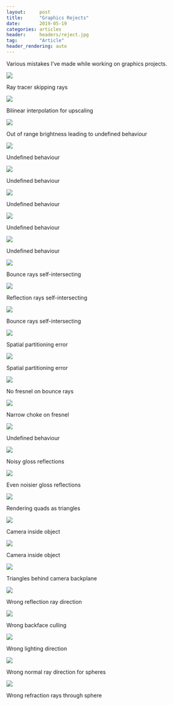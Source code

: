 ```yaml
---
layout:     post
title:      "Graphics Rejects"
date:       2019-05-19
categories: articles
header:     headers/reject.jpg
tag:        "Article"
header_rendering: auto
---
```


Various mistakes I’ve made while working on graphics projects.

<div class="img-caption">
<img src="{{ site.s3_path }}/reject/1.png" class="img-fluid" style="max-width: 60%">
<p>Ray tracer skipping rays</p>
</div>

<div class="img-caption">
<img src="{{ site.s3_path }}/reject/2.png" class="img-fluid" style="max-width: 60%">
<p>Bilinear interpolation for upscaling</p>
</div>

<div class="img-caption">
<img src="{{ site.s3_path }}/reject/3.png" class="img-fluid" style="max-width: 60%">
<p>Out of range brightness leading to undefined behaviour</p>
</div>

<div class="img-caption">
<img src="{{ site.s3_path }}/reject/4.png" class="img-fluid" style="max-width: 60%">
<p>Undefined behaviour</p>
</div>

<div class="img-caption">
<img src="{{ site.s3_path }}/reject/5.png" class="img-fluid" style="max-width: 60%">
<p>Undefined behaviour</p>
</div>

<div class="img-caption">
<img src="{{ site.s3_path }}/reject/6.png" class="img-fluid" style="max-width: 60%">
<p>Undefined behaviour</p>
</div>

<div class="img-caption">
<img src="{{ site.s3_path }}/reject/7.png" class="img-fluid" style="max-width: 60%">
<p>Undefined behaviour</p>
</div>

<div class="img-caption">
<img src="{{ site.s3_path }}/reject/8.png" class="img-fluid" style="max-width: 60%">
<p>Undefined behaviour</p>
</div>

<div class="img-caption">
<img src="{{ site.s3_path }}/reject/9.png" class="img-fluid" style="max-width: 60%">
<p>Bounce rays self-intersecting</p>
</div>

<div class="img-caption">
<img src="{{ site.s3_path }}/reject/10.png" class="img-fluid" style="max-width: 60%">
<p>Reflection rays self-intersecting</p>
</div>

<div class="img-caption">
<img src="{{ site.s3_path }}/reject/11.png" class="img-fluid" style="max-width: 60%">
<p>Bounce rays self-intersecting</p>
</div>

<div class="img-caption">
<img src="{{ site.s3_path }}/reject/12.png" class="img-fluid" style="max-width: 60%">
<p>Spatial partitioning error</p>
</div>

<div class="img-caption">
<img src="{{ site.s3_path }}/reject/13.png" class="img-fluid" style="max-width: 60%">
<p>Spatial partitioning error</p>
</div>

<div class="img-caption">
<img src="{{ site.s3_path }}/reject/14.png" class="img-fluid" style="max-width: 60%">
<p>No fresnel on bounce rays</p>
</div>

<div class="img-caption">
<img src="{{ site.s3_path }}/reject/15.png" class="img-fluid" style="max-width: 60%">
<p>Narrow choke on fresnel</p>
</div>

<div class="img-caption">
<img src="{{ site.s3_path }}/reject/16.png" class="img-fluid" style="max-width: 60%">
<p>Undefined behaviour</p>
</div>

<div class="img-caption">
<img src="{{ site.s3_path }}/reject/17.png" class="img-fluid" style="max-width: 60%">
<p>Noisy gloss reflections</p>
</div>

<div class="img-caption">
<img src="{{ site.s3_path }}/reject/18.png" class="img-fluid" style="max-width: 60%">
<p>Even noisier gloss reflections</p>
</div>

<div class="img-caption">
<img src="{{ site.s3_path }}/reject/19.png" class="img-fluid" style="max-width: 60%">
<p>Rendering quads as triangles</p>
</div>

<div class="img-caption">
<img src="{{ site.s3_path }}/reject/20.png" class="img-fluid" style="max-width: 60%">
<p>Camera inside object</p>
</div>

<div class="img-caption">
<img src="{{ site.s3_path }}/reject/21.png" class="img-fluid" style="max-width: 60%">
<p>Camera inside object</p>
</div>

<div class="img-caption">
<img src="{{ site.s3_path }}/reject/22.png" class="img-fluid" style="max-width: 60%">
<p>Triangles behind camera backplane</p>
</div>

<div class="img-caption">
<img src="{{ site.s3_path }}/reject/23.png" class="img-fluid" style="max-width: 60%">
<p>Wrong reflection ray direction</p>
</div>

<div class="img-caption">
<img src="{{ site.s3_path }}/reject/24.png" class="img-fluid" style="max-width: 60%">
<p>Wrong backface culling</p>
</div>

<div class="img-caption">
<img src="{{ site.s3_path }}/reject/25.png" class="img-fluid" style="max-width: 60%">
<p>Wrong lighting direction</p>
</div>

<div class="img-caption">
<img src="{{ site.s3_path }}/reject/26.png" class="img-fluid" style="max-width: 60%">
<p>Wrong normal ray direction for spheres</p>
</div>

<div class="img-caption">
<img src="{{ site.s3_path }}/reject/27.png" class="img-fluid" style="max-width: 60%">
<p>Wrong refraction rays through sphere</p>
</div>
